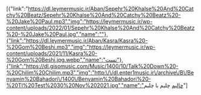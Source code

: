 [{"link":"https://dl.leymermusic.ir/Aban/Sepehr%20Khalse%20And%20Catchy%20Beatz/Sepehr%20Khalse%20And%20Catchy%20Beatz%20-%20Jake%20Paul.mp3","img":"https://leymermusic.ir/wp-content/uploads/2022/01/Sepehr%20Khalse%20And%20Catchy%20Beatz%20-%20Jake%20Paul.jpg","name":""},{"link":"https://dl.leymermusic.ir/Aban/Kasra/Kasra%20-%20Gom%20Beshi.mp3","img":"https://leymermusic.ir/wp-content/uploads/2021/11/Kasra%20-%20Gom%20Beshi.jpg.webp","name":"تست"},{"link":"https://dl.gisomusic.com/Music/1400/10/Talk%20Down%20-%20Chilim%20Chilim.mp3","img":"http:\/\/dl.enter1music.ir\/archive\/B\/Benyamin%20Bahadori\/1400\/Benyamin%20Bahadori%20-%20Tl%20Test%2030%20Nov%202021.jpg","name":"چالیم چلیم با چلیم"]
